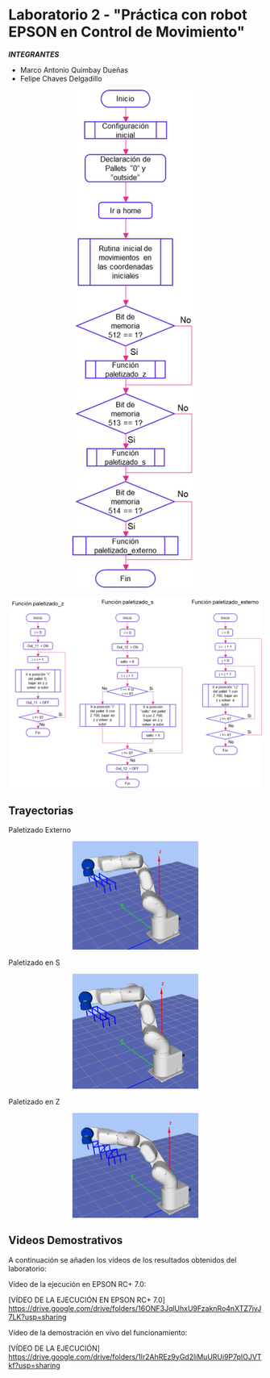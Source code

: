 # Laboratorio 2 - "Práctica con robot EPSON en Control de Movimiento"

***INTEGRANTES***

* Marco Antonio Quimbay Dueñas
* Felipe Chaves Delgadillo

<p align="center">
    <img src=images/DiagramaDeFlujoGeneral.png alt="Diagrama De Flujo General " width="250">
</p>
<p align="center">
    <img src=images/DiagramaDeFlujoFunciones.png alt="Diagrama De Flujo Funciones" width="1200">
</p>

## Trayectorias 
Paletizado Externo
<p align="center">
    <img src=images/Paletizado_externo.png alt="Paletizado Externo " width="250">
</p>

Paletizado en S
<p align="center">
    <img src=images/Paletizado_s.png alt="Paletizado en S " width="250">
</p>

Paletizado en Z
<p align="center">
    <img src=images/Paletizado_z.png alt="Paletizado en Z " width="250">
</p>

## Videos Demostrativos
A continuación se añaden los vídeos de los resultados obtenidos del laboratorio:

Vídeo de la ejecución en EPSON RC+ 7.0:

[VÍDEO DE LA EJECUCIÓN EN EPSON RC+ 7.0] <url>https://drive.google.com/drive/folders/16ONF3JqlUhxU9FzaknRo4nXTZ7jvJ7LK?usp=sharing</url>

Vídeo de la demostración en vivo del funcionamiento:

[VÍDEO DE LA EJECUCIÓN] <url>https://drive.google.com/drive/folders/1lr2AhREz9yGd2liMuURUi9P7plOJVTkf?usp=sharing</url>

